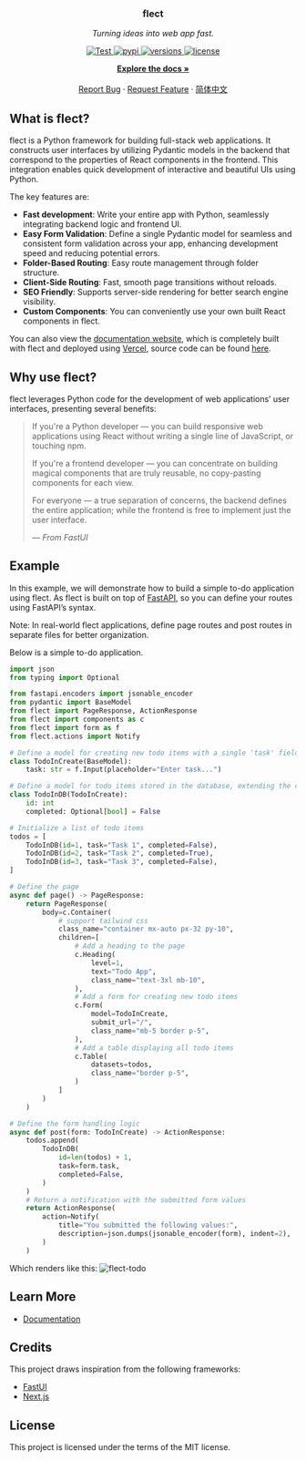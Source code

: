 <!-- PROJECT LOGO -->
<div align="center">

  <h3 align="center">flect</h3>

  <p align='center'>
    <em>Turning ideas into web app fast.</em>
  </p>
  <p align="center">
    <a href="https://github.com/Chaoyingz/flect/actions?query=workflow" target="_blank">
        <img src="https://github.com/Chaoyingz/flect/actions/workflows/test.yaml/badge.svg?event=push&branch=main" alt="Test">
    </a>
    <a href="https://pypi.python.org/pypi/flect" target="_blank">
        <img src="https://img.shields.io/pypi/v/flect.svg" alt="pypi">
    </a>
    <a href="https://github.com/Chaoyingz/flect" target="_blank">
        <img src="https://img.shields.io/pypi/pyversions/flect.svg" alt="versions">
    </a>
    <a href="https://github.com/Chaoyingz/flect/blob/main/LICENSE" target="_blank">
        <img src="https://img.shields.io/github/license/chaoyingz/flect.svg" alt="license">
    </a>
  </p>
  <p align="center">
    <a href="https://flect.celerforge.com/"><strong>Explore the docs »</strong></a>
    <br />
    <br />
    <a href="https://github.com/Chaoyingz/flect/issues">Report Bug</a>
    ·
    <a href="https://github.com/Chaoyingz/flect/issues">Request Feature</a>
    ·
    <a href="https://github.com/Chaoyingz/flect/blob/main/README_CN.md">简体中文</a>
  </p>
</div>

<!-- WHAT IS flect -->

## What is flect?

flect is a Python framework for building full-stack web applications. It constructs user interfaces by utilizing Pydantic
models in the backend that correspond to the properties of React components in the frontend. This integration enables
quick development of interactive and beautiful UIs using Python.

The key features are:

- **Fast development**: Write your entire app with Python, seamlessly integrating backend logic and frontend UI.
- **Easy Form Validation**: Define a single Pydantic model for seamless and consistent form validation across your app, enhancing development speed and reducing potential errors.
- **Folder-Based Routing**: Easy route management through folder structure.
- **Client-Side Routing**: Fast, smooth page transitions without reloads.
- **SEO Friendly**: Supports server-side rendering for better search engine visibility.
- **Custom Components**: You can conveniently use your own built React components in flect.

You can also view the [documentation website](https://flect.celerforge.com/docs/introduction/), which is completely built with flect and deployed using [Vercel](https://vercel.com/), source code can be found [here](https://github.com/Chaoyingz/flect/tree/main/docs).

## Why use flect?

flect leverages Python code for the development of web applications’ user interfaces, presenting several benefits:

> If you're a Python developer — you can build responsive web applications using React without writing a single line of JavaScript, or touching npm.
>
> If you're a frontend developer — you can concentrate on building magical components that are truly reusable, no copy-pasting components for each view.
>
> For everyone — a true separation of concerns, the backend defines the entire application; while the frontend is free to implement just the user interface.
>
> — _From FastUI_

## Example

In this example, we will demonstrate how to build a simple to-do application using flect. As flect is built on top of [FastAPI](https://fastapi.tiangolo.com/), so you can define your routes using FastAPI’s syntax.

Note: In real-world flect applications, define page routes and post routes in separate files for better organization.

Below is a simple to-do application.

```python
import json
from typing import Optional

from fastapi.encoders import jsonable_encoder
from pydantic import BaseModel
from flect import PageResponse, ActionResponse
from flect import components as c
from flect import form as f
from flect.actions import Notify

# Define a model for creating new todo items with a single 'task' field
class TodoInCreate(BaseModel):
    task: str = f.Input(placeholder="Enter task...")

# Define a model for todo items stored in the database, extending the creation model with an 'id' and 'completed' field
class TodoInDB(TodoInCreate):
    id: int
    completed: Optional[bool] = False

# Initialize a list of todo items
todos = [
    TodoInDB(id=1, task="Task 1", completed=False),
    TodoInDB(id=2, task="Task 2", completed=True),
    TodoInDB(id=3, task="Task 3", completed=False),
]

# Define the page
async def page() -> PageResponse:
    return PageResponse(
        body=c.Container(
            # support tailwind css
            class_name="container mx-auto px-32 py-10",
            children=[
                # Add a heading to the page
                c.Heading(
                    level=1,
                    text="Todo App",
                    class_name="text-3xl mb-10",
                ),
                # Add a form for creating new todo items
                c.Form(
                    model=TodoInCreate,
                    submit_url="/",
                    class_name="mb-5 border p-5",
                ),
                # Add a table displaying all todo items
                c.Table(
                    datasets=todos,
                    class_name="border p-5",
                )
            ]
        )
    )

# Define the form handling logic
async def post(form: TodoInCreate) -> ActionResponse:
    todos.append(
        TodoInDB(
            id=len(todos) + 1,
            task=form.task,
            completed=False,
        )
    )
    # Return a notification with the submitted form values
    return ActionResponse(
        action=Notify(
            title="You submitted the following values:",
            description=json.dumps(jsonable_encoder(form), indent=2),
        )
    )
```

Which renders like this:
![flect-todo](https://github.com/Chaoyingz/flect/assets/32626585/f48415d8-b25c-432d-8dc4-d0bd4d65777d)

## Learn More

- [Documentation](https://flect.celerforge.com/)

## Credits

This project draws inspiration from the following frameworks:

- [FastUI](https://github.com/pydantic/FastUI)
- [Next.js](https://nextjs.org/)

## License

This project is licensed under the terms of the MIT license.
